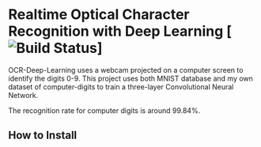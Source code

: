 # Realtime Optical Character Recognition with Deep Learning  [![Build Status](https://github.com/michaelzhiluo/OCR-Deep-Learning)]
OCR-Deep-Learning uses a webcam projected on a computer screen to identify the digits 0-9. This project uses both MNIST database and my own dataset of computer-digits to train a three-layer Convolutional Neural Network.

The recognition rate for computer digits is around 99.84%. 

## How to Install






